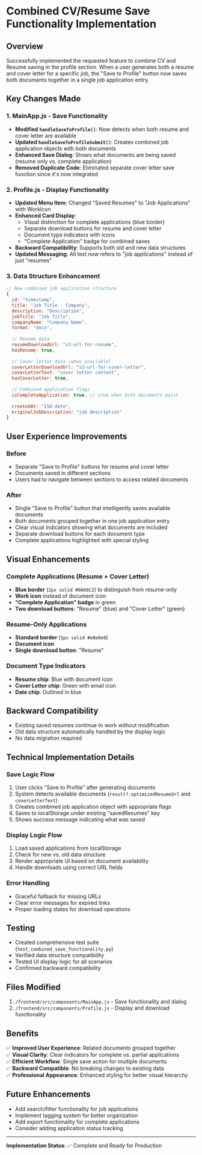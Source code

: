 # Combined CV/Resume Save Functionality Implementation

## Overview
Successfully implemented the requested feature to combine CV and Resume saving in the profile section. When a user generates both a resume and cover letter for a specific job, the "Save to Profile" button now saves both documents together in a single job application entry.

## Key Changes Made

### 1. MainApp.js - Save Functionality
- **Modified `handleSaveToProfile()`**: Now detects when both resume and cover letter are available
- **Updated `handleSaveToProfileSubmit()`**: Creates combined job application objects with both documents
- **Enhanced Save Dialog**: Shows what documents are being saved (resume only vs. complete application)
- **Removed Duplicate Code**: Eliminated separate cover letter save function since it's now integrated

### 2. Profile.js - Display Functionality
- **Updated Menu Item**: Changed "Saved Resumes" to "Job Applications" with WorkIcon
- **Enhanced Card Display**: 
  - Visual distinction for complete applications (blue border)
  - Separate download buttons for resume and cover letter
  - Document type indicators with icons
  - "Complete Application" badge for combined saves
- **Backward Compatibility**: Supports both old and new data structures
- **Updated Messaging**: All text now refers to "job applications" instead of just "resumes"

### 3. Data Structure Enhancement
```javascript
// New combined job application structure
{
  id: "timestamp",
  title: "Job Title - Company",
  description: "Description",
  jobTitle: "Job Title",
  companyName: "Company Name",
  format: "docx",
  
  // Resume data
  resumeDownloadUrl: "s3-url-for-resume",
  hasResume: true,
  
  // Cover letter data (when available)
  coverLetterDownloadUrl: "s3-url-for-cover-letter",
  coverLetterText: "cover letter content",
  hasCoverLetter: true,
  
  // Combined application flags
  isCompleteApplication: true, // true when both documents exist
  
  createdAt: "ISO-date",
  originalJobDescription: "job description"
}
```

## User Experience Improvements

### Before
- Separate "Save to Profile" buttons for resume and cover letter
- Documents saved in different sections
- Users had to navigate between sections to access related documents

### After
- Single "Save to Profile" button that intelligently saves available documents
- Both documents grouped together in one job application entry
- Clear visual indicators showing what documents are included
- Separate download buttons for each document type
- Complete applications highlighted with special styling

## Visual Enhancements

### Complete Applications (Resume + Cover Letter)
- **Blue border** (`2px solid #0A66C2`) to distinguish from resume-only
- **Work icon** instead of document icon
- **"Complete Application" badge** in green
- **Two download buttons**: "Resume" (blue) and "Cover Letter" (green)

### Resume-Only Applications
- **Standard border** (`1px solid #e0e0e0`)
- **Document icon**
- **Single download button**: "Resume"

### Document Type Indicators
- **Resume chip**: Blue with document icon
- **Cover Letter chip**: Green with email icon
- **Date chip**: Outlined in blue

## Backward Compatibility
- Existing saved resumes continue to work without modification
- Old data structure automatically handled by the display logic
- No data migration required

## Technical Implementation Details

### Save Logic Flow
1. User clicks "Save to Profile" after generating documents
2. System detects available documents (`result?.optimizedResumeUrl` and `coverLetterText`)
3. Creates combined job application object with appropriate flags
4. Saves to localStorage under existing "savedResumes" key
5. Shows success message indicating what was saved

### Display Logic Flow
1. Load saved applications from localStorage
2. Check for new vs. old data structure
3. Render appropriate UI based on document availability
4. Handle downloads using correct URL fields

### Error Handling
- Graceful fallback for missing URLs
- Clear error messages for expired links
- Proper loading states for download operations

## Testing
- Created comprehensive test suite (`test_combined_save_functionality.py`)
- Verified data structure compatibility
- Tested UI display logic for all scenarios
- Confirmed backward compatibility

## Files Modified
1. `/frontend/src/components/MainApp.js` - Save functionality and dialog
2. `/frontend/src/components/Profile.js` - Display and download functionality

## Benefits
✅ **Improved User Experience**: Related documents grouped together  
✅ **Visual Clarity**: Clear indicators for complete vs. partial applications  
✅ **Efficient Workflow**: Single save action for multiple documents  
✅ **Backward Compatible**: No breaking changes to existing data  
✅ **Professional Appearance**: Enhanced styling for better visual hierarchy  

## Future Enhancements
- Add search/filter functionality for job applications
- Implement tagging system for better organization
- Add export functionality for complete applications
- Consider adding application status tracking

---

**Implementation Status**: ✅ Complete and Ready for Production
